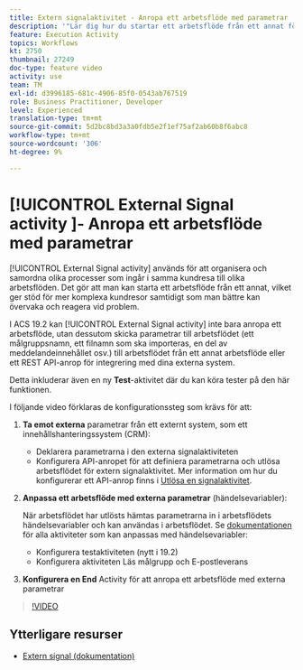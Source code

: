```yaml
---
title: Extern signalaktivitet - Anropa ett arbetsflöde med parametrar
description: '"Lär dig hur du startar ett arbetsflöde från ett annat för att stödja mer komplexa kundresor, samtidigt som du bättre kan övervaka och reagera på problem."'
feature: Execution Activity
topics: Workflows
kt: 2750
thumbnail: 27249
doc-type: feature video
activity: use
team: TM
exl-id: d3996185-681c-4906-85f0-0543ab767519
role: Business Practitioner, Developer
level: Experienced
translation-type: tm+mt
source-git-commit: 5d2bc8bd3a3a0fdb5e2f1ef75af2ab60b8f6abc8
workflow-type: tm+mt
source-wordcount: '306'
ht-degree: 9%

---
```


# [!UICONTROL External Signal activity ]- Anropa ett arbetsflöde med parametrar

[!UICONTROL External Signal activity] används för att organisera och samordna olika processer som ingår i samma kundresa till olika arbetsflöden. Det gör att man kan starta ett arbetsflöde från ett annat, vilket ger stöd för mer komplexa kundresor samtidigt som man bättre kan övervaka och reagera vid problem.

I ACS 19.2 kan [!UICONTROL External Signal activity] inte bara anropa ett arbetsflöde, utan dessutom skicka parametrar till arbetsflödet (ett målgruppsnamn, ett filnamn som ska importeras, en del av meddelandeinnehållet osv.) till arbetsflödet från ett annat arbetsflöde eller ett REST API-anrop för integrering med dina externa system.

Detta inkluderar även en ny **Test**-aktivitet där du kan köra tester på den här funktionen.

I följande video förklaras de konfigurationssteg som krävs för att:

1. **Ta emot externa** parametrar från ett externt system, som ett innehållshanteringssystem (CRM):

   * Deklarera parametrarna i den externa signalaktiviteten
   * Konfigurera API-anropet för att definiera parametrarna och utlösa arbetsflödet för extern signalaktivitet. Mer information om hur du konfigurerar ett API-anrop finns i [Utlösa en signalaktivitet](https://docs.campaign.adobe.com/doc/standard/en/api/ACS_API.html#triggering-a-signal-activity).

1. **Anpassa ett arbetsflöde med externa parametrar**  (händelsevariabler):

   När arbetsflödet har utlösts hämtas parametrarna in i arbetsflödets händelsevariabler och kan användas i arbetsflödet. Se [dokumentationen](https://helpx.adobe.com/campaign/standard/automating/using/calling-a-workflow-with-external-parameters.html) för alla aktiviteter som kan anpassas med händelsevariabler:

   * Konfigurera testaktiviteten (nytt i 19.2)
   * Konfigurera aktiviteten Läs målgrupp och E-postleverans

1. **Konfigurera en End** Activity för att anropa ett arbetsflöde med externa parametrar

>[!VIDEO](https://video.tv.adobe.com/v/27249/?quality=12)

## Ytterligare resurser

* [Extern signal (dokumentation)](https://experienceleague.adobe.com/docs/campaign-standard/using/managing-processes-and-data/calling-workflow-external-parameters/calling-a-workflow-with-external-parameters.html)
